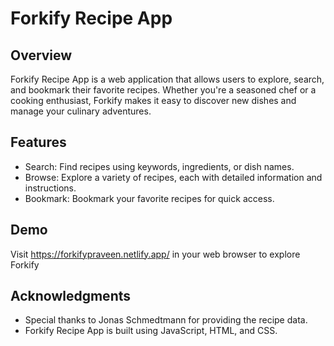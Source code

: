 # Forkify Recipe App

## Overview

Forkify Recipe App is a web application that allows users to explore, search, and bookmark their favorite recipes. Whether you're a seasoned chef or a cooking enthusiast, Forkify makes it easy to discover new dishes and manage your culinary adventures.

## Features

- Search: Find recipes using keywords, ingredients, or dish names.
- Browse: Explore a variety of recipes, each with detailed information and instructions.
- Bookmark: Bookmark your favorite recipes for quick access.

## Demo

Visit https://forkifypraveen.netlify.app/ in your web browser to explore Forkify

## Acknowledgments

- Special thanks to Jonas Schmedtmann for providing the recipe data.
- Forkify Recipe App is built using JavaScript, HTML, and CSS.
